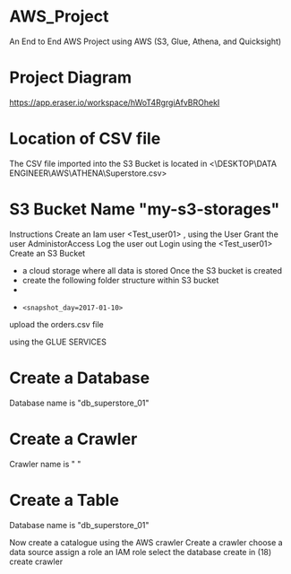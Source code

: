 # AWS_Project
An End to End AWS Project using AWS (S3, Glue, Athena, and Quicksight)

# Project Diagram
https://app.eraser.io/workspace/hWoT4RgrgiAfvBROhekI


# Location of CSV file 
The CSV file imported into the S3 Bucket is located in <\DESKTOP\DATA ENGINEER\AWS\ATHENA\Superstore.csv>

# S3 Bucket Name "my-s3-storages"

Instructions
Create an Iam user <Test_user01> , using the <Root> User
Grant the user AdministorAccess
Log the <Root> user out
Login using the <Test_user01>
Create an S3 Bucket 
  - a cloud storage where all data is stored
Once the S3 bucket is created
  - create the following folder structure within S3 bucket
  -   <orders>
  -     <snapshot_day=2017-01-10>      
upload the orders.csv file

using the GLUE SERVICES

# Create a Database 
Database name is  "db_superstore_01"

# Create a Crawler
Crawler name is  "  "

# Create a Table
Database name is  "db_superstore_01"


Now create a catalogue using the AWS crawler
Create a crawler
choose a data source 
assign a role an IAM role 
select the database create in (18)
create crawler
